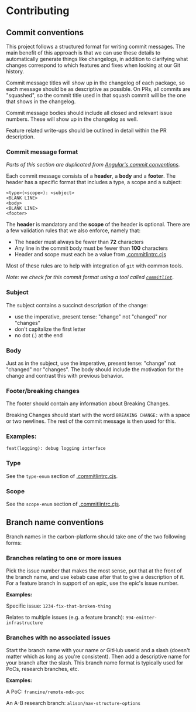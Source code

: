 # Contributing

## Commit conventions

This project follows a structured format for writing commit messages. The main benefit of this
approach is that we can use these details to automatically generate things like changelogs, in
addition to clarifying what changes correspond to which features and fixes when looking at our Git
history.

Commit message titles will show up in the changelog of each package, so each message should be as
descriptive as possible. On PRs, all commits are "squashed", so the commit title used in that squash
commit will be the one that shows in the changelog.

Commit message bodies should include all closed and relevant issue numbers. These will show up in
the changelog as well.

Feature related write-ups should be outlined in detail within the PR description.

### Commit message format

_Parts of this section are duplicated from
[Angular's commit conventions](https://github.com/angular/angular/blob/master/CONTRIBUTING.md#-commit-message-guidelines)._

Each commit message consists of a **header**, a **body** and a **footer**. The header has a specific
format that includes a type, a scope and a subject:

```git
<type>(<scope>): <subject>
<BLANK LINE>
<body>
<BLANK LINE>
<footer>
```

The **header** is mandatory and the **scope** of the header is optional. There are a few validation
rules that we also enforce, namely that:

- The header must always be fewer than **72** characters
- Any line in the commit body must be fewer than **100** characters
- Header and scope must each be a value from
  [.commitlintrc.cjs](https://github.com/ibm-telemetry/telemetry-config-schema/blob/main/.commitlintrc.cjs)

Most of these rules are to help with integration of `git` with common tools.

_Note: we check for this commit format using a tool called
[`commitlint`](https://commitlint.js.org/#/)_.

### Subject

The subject contains a succinct description of the change:

- use the imperative, present tense: "change" not "changed" nor "changes"
- don't capitalize the first letter
- no dot (.) at the end

### Body

Just as in the subject, use the imperative, present tense: "change" not "changed" nor "changes". The
body should include the motivation for the change and contrast this with previous behavior.

### Footer/breaking changes

The footer should contain any information about Breaking Changes.

Breaking Changes should start with the word `BREAKING CHANGE:` with a space or two newlines. The
rest of the commit message is then used for this.

### Examples:

`feat(logging): debug logging interface`

### Type

See the `type-enum` section of
[.commitlintrc.cjs](https://github.com/ibm-telemetry/telemetry-config-schema/blob/main/.commitlintrc.cjs).

### Scope

See the `scope-enum` section of
[.commitlintrc.cjs](https://github.com/ibm-telemetry/telemetry-config-schema/blob/main/.commitlintrc.cjs).

## Branch name conventions

Branch names in the carbon-platform should take one of the two following forms:

### Branches relating to one or more issues

Pick the issue number that makes the most sense, put that at the front of the branch name, and use
kebab case after that to give a description of it. For a feature branch in support of an epic, use
the epic's issue number.

**Examples:**

Specific issue: `1234-fix-that-broken-thing`

Relates to multiple issues (e.g. a feature branch): `994-emitter-infrastructure`

### Branches with no associated issues

Start the branch name with your name or GitHub userid and a slash (doesn't matter which as long as
you're consistent). Then add a descriptive name for your branch after the slash. This branch name
format is typically used for PoCs, research branches, etc.

**Examples:**

A PoC: `francine/remote-mdx-poc`

An A-B research branch: `alison/nav-structure-options`
